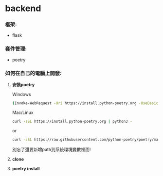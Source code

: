 # backend
### 框架:
- flask
### 套件管理:
- poetry
### 如何在自己的電腦上開發:
1. **安裝poetry**
    
    Windows
    ```Bash
    (Invoke-WebRequest -Uri https://install.python-poetry.org -UseBasicParsing).Content | python -
    ```
    Mac/Linux
    ```Bash
    curl -sSL https://install.python-poetry.org | python3 -
    ```
    or
    ```Bash
    curl -sSL https://raw.githubusercontent.com/python-poetry/poetry/master/get-poetry.py | python -
    ```
    別忘了還要新增path到系統環境變數裡面!
2. **clone**
3. **poetry install**
